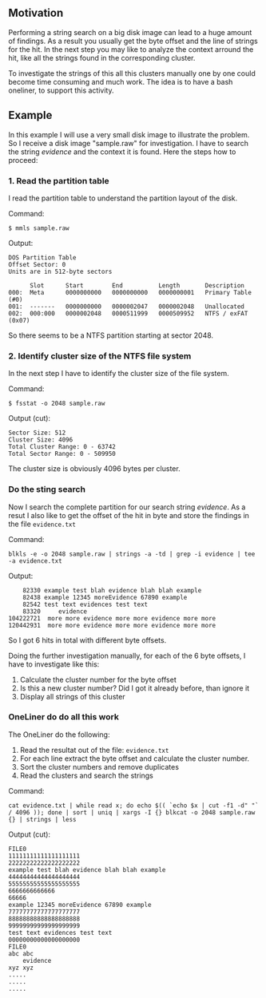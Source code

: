 ## Motivation

Performing a string search on a big disk image can lead to a huge amount of findings.
As a result you usually get the byte offset and the line of strings for the hit. In
the next step you may like to analyze the context arround the hit, like all the strings
found in the corresponding cluster.

To investigate the strings of this all this clusters manually one by one could become
time consuming and much work. The idea is to have a bash oneliner, to support this activity.

## Example

In this example I will use a very small disk image to illustrate the problem. So I receive 
a disk image "sample.raw" for investigation. I have to search the string _evidence_ and
the context it is found. Here the steps how to proceed:

### 1. Read the partition table

I read the partition table to understand the partition layout of the disk.

Command:
~~~
$ mmls sample.raw
~~~
Output:
~~~
DOS Partition Table
Offset Sector: 0
Units are in 512-byte sectors

      Slot      Start        End          Length       Description
000:  Meta      0000000000   0000000000   0000000001   Primary Table (#0)
001:  -------   0000000000   0000002047   0000002048   Unallocated
002:  000:000   0000002048   0000511999   0000509952   NTFS / exFAT (0x07)
~~~

So there seems to be a NTFS partition starting at sector 2048.

### 2. Identify cluster size of the NTFS file system

In the next step I have to identify the cluster size of the file system.

Command:
~~~
$ fsstat -o 2048 sample.raw
~~~
Output (cut):
~~~
Sector Size: 512
Cluster Size: 4096
Total Cluster Range: 0 - 63742
Total Sector Range: 0 - 509950
~~~

The cluster size is obviously 4096 bytes per cluster.

### Do the sting search

Now I search the complete partition for our search string _evidence_. 
As a resut I also like to get the offset of the hit in byte and store
the findings in the file ```evidence.txt```

Command:
~~~
blkls -e -o 2048 sample.raw | strings -a -td | grep -i evidence | tee -a evidence.txt
~~~
Output:
~~~
    82330 example test blah evidence blah blah example
    82438 example 12345 moreEvidence 67890 example
    82542 test text evidences test text
    83320     evidence
104222721  more more evidence more more evidence more more
120442931  more more evidence more more evidence more more
~~~

So I got 6 hits in total with different byte offsets.

Doing the further investigation manually, for each of the 6 byte offsets,
I have to investigate like this:
1. Calculate the cluster number for the byte offset
2. Is this a new cluster number? Did I got it already before, than ignore it
3. Display all strings of this cluster

### OneLiner do do all this work

The OneLiner do the following:
1. Read the resultat out of the file: ```evidence.txt```
2. For each line extract the byte offset and calculate the cluster number.
3. Sort the cluster numbers and remove duplicates
4. Read the clusters and search the strings

Command:
~~~
cat evidence.txt | while read x; do echo $(( `echo $x | cut -f1 -d" "` / 4096 )); done | sort | uniq | xargs -I {} blkcat -o 2048 sample.raw {} | strings | less
~~~

Output (cut):
~~~
FILE0
11111111111111111111
22222222222222222222
example test blah evidence blah blah example
44444444444444444444
55555555555555555555
6666666666666
66666
example 12345 moreEvidence 67890 example
77777777777777777777
88888888888888888888
99999999999999999999
test text evidences test text
00000000000000000000 
FILE0
abc abc
    evidence
xyz xyz
.....
.....
.....
~~~






